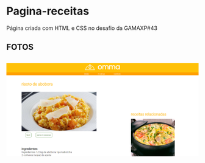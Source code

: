 # Pagina-receitas

<p>Página criada com HTML e CSS no desafio da GAMAXP#43<p>
  
  <h2> FOTOS<h2>
   <img src="./assets/leanding1.png">
    <br>
 
    
